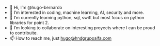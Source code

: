 - 👋 Hi, I’m @hugo-bernardo
- 👀 I’m interested in coding, machine learning, AI, security and more.
- 🌱 I’m currently learning python, sql, swift but most focus on python libraries for point 2.
- 💞️ I’m looking to collaborate on interesting proyects where I can be proud to contribuite.
- 📫 How to reach me, just hugo@hndgrupoalfa.com

<!---
hugo-bernardo/hugo-bernardo is a ✨ special ✨ repository because its `README.md` (this file) appears on your GitHub profile.
You can click the Preview link to take a look at your changes.
--->
